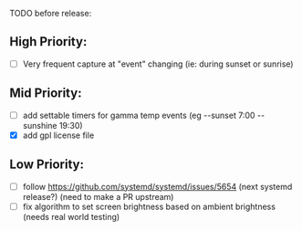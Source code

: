 TODO before release:

## High Priority:
- [ ] Very frequent capture at "event" changing (ie: during sunset or sunrise)

## Mid Priority:
- [ ] add settable timers for gamma temp events (eg --sunset 7:00 --sunshine 19:30)
- [x] add gpl license file

## Low Priority:
- [ ] follow https://github.com/systemd/systemd/issues/5654 (next systemd release?) (need to make a PR upstream)
- [ ] fix algorithm to set screen brightness based on ambient brightness (needs real world testing)
